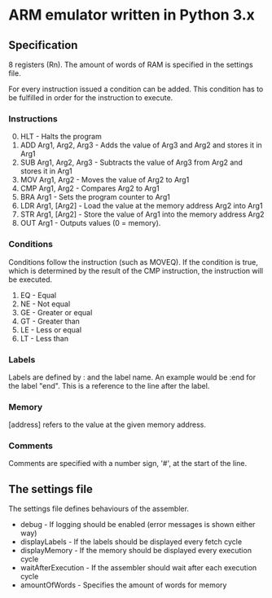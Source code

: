 # ARM emulator written in Python 3.x

## Specification

8 registers (Rn). 
The amount of words of RAM is specified in the settings file.

For every instruction issued a condition can be added. This condition has to be
fulfilled in order for the instruction to execute.

### Instructions

0. HLT <CONDITION>                           - Halts the program
1. ADD <CONDITION> Arg1, Arg2, Arg3          - Adds the value of Arg3 and Arg2 and stores it in Arg1
2. SUB <CONDITION> Arg1, Arg2, Arg3          - Subtracts the value of Arg3 from Arg2 and stores it in Arg1
3. MOV <CONDITION> Arg1, Arg2                - Moves the value of Arg2 to Arg1
4. CMP <CONDITION> Arg1, Arg2                - Compares Arg2 to Arg1
5. BRA <CONDITION> Arg1                      - Sets the program counter to Arg1
6. LDR <CONDITION> Arg1, [Arg2]              - Load the value at the memory address Arg2 into Arg1
7. STR <CONDITION> Arg1, [Arg2]              - Store the value of Arg1 into the memory address Arg2
8. OUT <CONDITION> Arg1                      - Outputs values (0 = memory).

### Conditions

Conditions follow the instruction (such as MOVEQ). If the condition is true, which is determined by the result of the CMP instruction, the instruction will be executed.

1. EQ - Equal
2. NE - Not equal
3. GE - Greater or equal
4. GT - Greater than
5. LE - Less or equal
6. LT - Less than

### Labels

Labels are defined by : and the label name. An example would be :end for the label "end". This is a reference to the line after the label.

### Memory

[address] refers to the value at the given memory address.

### Comments

Comments are specified with a number sign, '#', at the start of the line.



## The settings file
 
The settings file defines behaviours of the assembler.

* debug - If logging should be enabled (error messages is shown either way)
* displayLabels - If the labels should be displayed every fetch cycle
* displayMemory - If the memory should be displayed every execution cycle
* waitAfterExecution - If the assembler should wait after each execution cycle
* amountOfWords - Specifies the amount of words for memory
